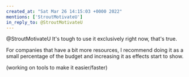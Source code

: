 ```yaml
---
created_at: "Sat Mar 26 14:15:03 +0000 2022"
mentions: ['StroutMotivateU']
in_reply_to: @StroutMotivateU
---
```


@StroutMotivateU It's tough to use it exclusively right now, that's true. 

For companies that have a bit more resources, I recommend doing it as a small percentage of the budget and increasing it as effects start to show.

(working on tools to make it easier/faster)